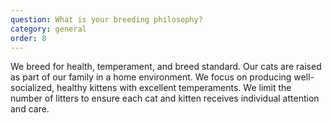 ```yaml
---
question: What is your breeding philosophy?
category: general
order: 8
---
```


We breed for health, temperament, and breed standard. Our cats are raised as part of our family in a home environment. We focus on producing well-socialized, healthy kittens with excellent temperaments. We limit the number of litters to ensure each cat and kitten receives individual attention and care.
